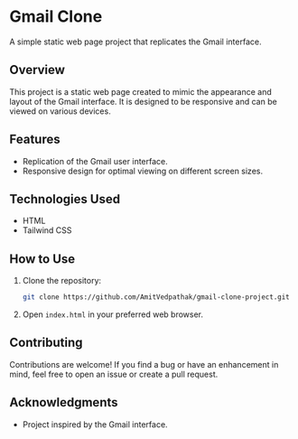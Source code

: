 # Gmail Clone

A simple static web page project that replicates the Gmail interface.

## Overview

This project is a static web page created to mimic the appearance and layout of the Gmail interface. It is designed to be responsive and can be viewed on various devices.

## Features

- Replication of the Gmail user interface.
- Responsive design for optimal viewing on different screen sizes.

## Technologies Used

- HTML
- Tailwind CSS

## How to Use

1. Clone the repository:

    ```bash
    git clone https://github.com/AmitVedpathak/gmail-clone-project.git
    ```

2. Open `index.html` in your preferred web browser.


## Contributing

Contributions are welcome! If you find a bug or have an enhancement in mind, feel free to open an issue or create a pull request.


## Acknowledgments

- Project inspired by the Gmail interface.

